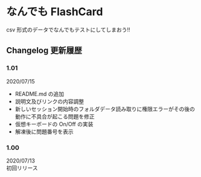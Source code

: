 # なんでも FlashCard

csv 形式のデータでなんでもテストにしてしまおう‼

## Changelog 更新履歴

### 1.01

2020/07/15<br>

- README.md の追加
- 説明文及びリンクの内容調整
- 新しいセッション開始時のフォルダデータ読み取りに権限エラーがその後の動作に不具合が起こる問題を修正
- 仮想キーボードの On/Off の実装
- 解凍後に問題番号を表示

### 1.00

2020/07/13<br>
初回リリース
